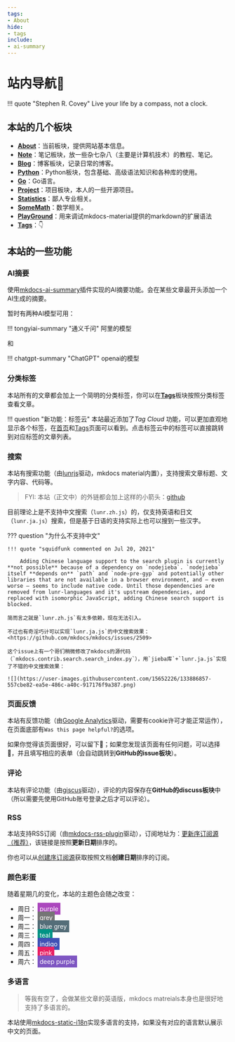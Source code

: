 ```yaml
---
tags:
- About
hide:
- tags
include:
- ai-summary
---
```


# 站内导航🧭

!!! quote "Stephen R. Covey"
	Live your life by a compass, not a clock.

## 本站的几个板块

- [**About**](../About)：当前板块，提供网站基本信息。
- [**Note**](../Note)：笔记板块，放一些杂七杂八（主要是计算机技术）的教程、笔记。
- [**Blog**](../Blog)：博客板块，记录日常的博客。
- [**Python**](../Python)：Python板块，包含基础、高级语法知识和各种库的使用。
- [**Go**](../Go)：Go语言。
- [**Project**](../Project)：项目板块，本人的一些开源项目。
- [**Statistics**](../Statistics)：鄙人专业相关。
- [**SomeMath**](../SomeMath)：数学相关。
- [**PlayGround**](../Playground)：用来调试mkdocs-material提供的markdown的扩展语法
- [**Tags**](../Tags/)：👇

## 本站的一些功能

### AI摘要

使用[mkdocs-ai-summary](https://github.com/AIboy996/mkdocs-ai-summary)插件实现的AI摘要功能。会在某些文章最开头添加一个AI生成的摘要。

暂时有两种AI模型可用：

!!! tongyiai-summary "通义千问"
	阿里的模型

和

!!! chatgpt-summary "ChatGPT"
	openai的模型

### 分类标签
本站所有的文章都会加上一个简明的分类标签，你可以在[**Tags**](../Tags)板块按照分类标签查看文章。

!!! question "新功能：标签云"
	本站最近添加了*Tag Cloud* 功能，可以更加直观地显示各个标签，在[首页](../)和[Tags](../Tags/)页面可以看到。点击标签云中的标签可以直接跳转到对应标签的文章列表。

### 搜索
本站有搜索功能（由[lunrjs](https://lunrjs.com/)驱动，mkdocs material内置），支持搜索文章标题、文字内容、代码等。
> FYI: 本站（正文中）的外链都会加上这样的小箭头：[github](https://github.com)

目前理论上是不支持中文搜索（`lunr.zh.js`）的，仅支持英语和日文（`lunr.ja.js`）搜索，但是基于日语的支持实际上也可以搜到一些汉字。

??? question "为什么不支持中文"

	!!! quote "squidfunk commented on Jul 20, 2021"
	
		Adding Chinese language support to the search plugin is currently **not possible** because of a dependency on `nodejieba`. `nodejieba` itself **depends on** `path` and `node-pre-gyp` and potentially other libraries that are not available in a browser environment, and – even worse – seems to include native code. Until those dependencies are removed from lunr-languages and it's upstream dependencies, and replaced with isomorphic JavaScript, adding Chinese search support is blocked.

	简而言之就是`lunr.zh.js`有太多依赖，现在无法引入。

	不过也有奇淫巧计可以实现`lunr.ja.js`的中文搜索效果：<https://github.com/mkdocs/mkdocs/issues/2509>
	
	这个issue上有一个哥们稍微修改了mkdocs的源代码（`mkdocs.contrib.search.search_index.py`），用`jieba库`+`lunr.ja.js`实现了不错的中文搜索效果：
	
	![](https://user-images.githubusercontent.com/15652226/133886857-557cbe82-ea5e-486c-a40c-917176f9a387.png)

### 页面反馈
本站有反馈功能（由[Google Analytics](https://analytics.google.com/analytics/web/)驱动，需要有cookie许可才能正常运作），在页面底部有`Was this page helpful?`的选项。

如果你觉得该页面很好，可以留下🙂；如果您发现该页面有任何问题，可以选择🙁，并且填写相应的表单（会自动跳转到**GitHub的issue板块**）。

### 评论
本站有评论功能（由[giscus](https://giscus.app/)驱动），评论的内容保存在**GitHub的discuss板块**中（所以需要先使用GitHub账号登录之后才可以评论）。

### RSS
本站支持RSS订阅（由[mkdocs-rss-plugin](https://guts.github.io/mkdocs-rss-plugin/)驱动），订阅地址为：[更新序订阅源（推荐）](../feed_rss_updated.xml)，该链接是按照**更新日期**排序的。

你也可以从[创建序订阅源](../feed_rss_created.xml)获取按照文档**创建日期**排序的订阅。

### 颜色彩蛋
随着星期几的变化，本站的主题色会随之改变：

- 周日：<span style="background-color:#ab47bd;padding:5px;margin:3px;color:white;">purple</span>
- 周一：<span style="background-color:#757575;padding:5px;margin:3px;color:white;">grey</span>
- 周二：<span style="background-color:#546d78;padding:5px;margin:3px;color:white;">blue grey</span>
- 周三：<span style="background-color:#009485;padding:5px;margin:3px;color:white;">teal</span>
- 周四：<span style="background-color:#4051b5;padding:5px;margin:3px;color:white;">indigo</span>
- 周五：<span style="background-color:#e92063;padding:5px;margin:3px;color:white;">pink</span>
- 周六：<span style="background-color:#7e56c2;padding:5px;margin:3px;color:white;">deep purple</span>

### 多语言
> 等我有空了，会做某些文章的英语版，mkdocs matreials本身也是很好地支持了多语言的。

本站使用[mkdocs-static-i18n](https://github.com/ultrabug/mkdocs-static-i18n)实现多语言的支持，如果没有对应的语言默认展示中文的页面。